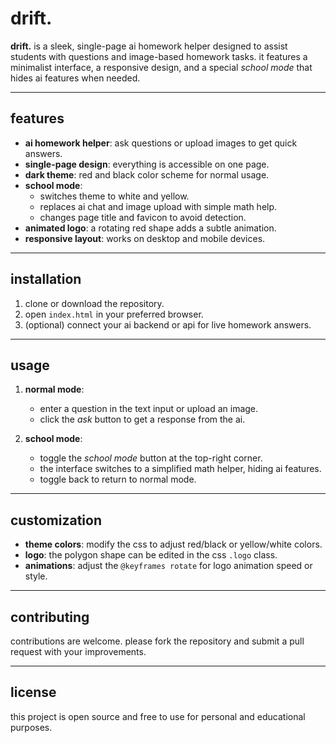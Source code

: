 # drift.

**drift.** is a sleek, single-page ai homework helper designed to assist students with questions and image-based homework tasks. it features a minimalist interface, a responsive design, and a special *school mode* that hides ai features when needed.  

---

## features

- **ai homework helper**: ask questions or upload images to get quick answers.  
- **single-page design**: everything is accessible on one page.  
- **dark theme**: red and black color scheme for normal usage.  
- **school mode**:  
  - switches theme to white and yellow.  
  - replaces ai chat and image upload with simple math help.  
  - changes page title and favicon to avoid detection.  
- **animated logo**: a rotating red shape adds a subtle animation.  
- **responsive layout**: works on desktop and mobile devices.  

---

## installation

1. clone or download the repository.  
2. open `index.html` in your preferred browser.  
3. (optional) connect your ai backend or api for live homework answers.  

---

## usage

1. **normal mode**:  
   - enter a question in the text input or upload an image.  
   - click the *ask* button to get a response from the ai.  

2. **school mode**:  
   - toggle the *school mode* button at the top-right corner.  
   - the interface switches to a simplified math helper, hiding ai features.  
   - toggle back to return to normal mode.  

---

## customization

- **theme colors**: modify the css to adjust red/black or yellow/white colors.  
- **logo**: the polygon shape can be edited in the css `.logo` class.  
- **animations**: adjust the `@keyframes rotate` for logo animation speed or style.  

---

## contributing

contributions are welcome. please fork the repository and submit a pull request with your improvements.  

---

## license

this project is open source and free to use for personal and educational purposes.
